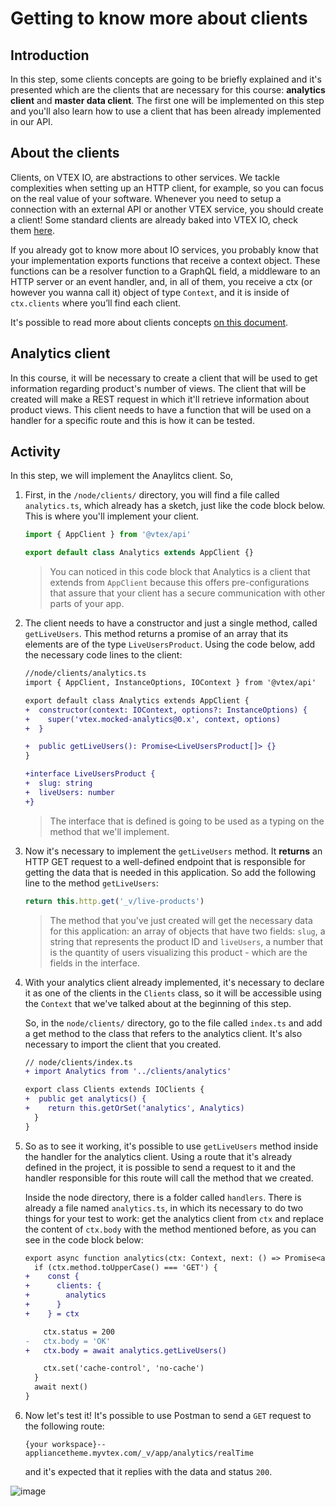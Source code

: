 # Getting to know more about clients

## Introduction

In this step, some clients concepts are going to be briefly explained and it's presented which are the clients that are necessary for this course: **analytics client** and **master data client**. The first one will be implemented on this step and you'll also learn how to use a client that has been already implemented in our API.

## About the clients

Clients, on VTEX IO, are abstractions to other services. We tackle complexities when setting up an HTTP client, for example, so you can focus on the real value of your software. Whenever you need to setup a connection with an external API or another VTEX service, you should create a client! Some standard clients are already baked into VTEX IO, check them [here](https://github.com/vtex/node-vtex-api/blob/ccf4d8f8d3208007c4bfd558baf979df8d825af8/src/clients/IOClients.ts).

If you already got to know more about IO services, you probably know that your implementation exports functions that receive a context object. These functions can be a resolver function to a GraphQL field, a middleware to an HTTP server or an event handler, and, in all of them, you receive a ctx (or however you wanna call it) object of type `Context`, and it is inside of `ctx.clients` where you’ll find each client.

It's possible to read more about clients concepts [on this document](https://www.notion.so/How-to-use-and-create-Clients-on-VTEX-IO-3598e97a761645e0befdac84a32f339d).

## Analytics client

In this course, it will be necessary to create a client that will be used to get information regarding product's number of views. The client that will be created will make a REST request in which it'll retrieve information about product views. This client needs to have a function that will be used on a handler for a specific route and this is how it can be tested.

## Activity

In this step, we will implement the Anaylitcs client. So,

1. First, in the `/node/clients/` directory, you will find a file called `analytics.ts`, which already has a sketch, just like the code block below. This is where you'll implement your client.

   ```ts
   import { AppClient } from '@vtex/api'

   export default class Analytics extends AppClient {}
   ```

   > You can noticed in this code block that Analytics is a client that extends from `AppClient` because this offers pre-configurations that assure that your client has a secure communication with other parts of your app.

2. The client needs to have a constructor and just a single method, called `getLiveUsers`. This method returns a promise of an array that its elements are of the type `LiveUsersProduct`. Using the code below, add the necessary code lines to the client:

   ```diff
   //node/clients/analytics.ts
   import { AppClient, InstanceOptions, IOContext } from '@vtex/api'

   export default class Analytics extends AppClient {
   +  constructor(context: IOContext, options?: InstanceOptions) {
   +    super('vtex.mocked-analytics@0.x', context, options)
   +  }

   +  public getLiveUsers(): Promise<LiveUsersProduct[]> {}
   }

   +interface LiveUsersProduct {
   +  slug: string
   +  liveUsers: number
   +}
   ```

   > The interface that is defined is going to be used as a typing on the method that we'll implement.

3. Now it's necessary to implement the `getLiveUsers` method. It **returns** an HTTP GET request to a well-defined endpoint that is responsible for getting the data that is needed in this application. So add the following line to the method `getLiveUsers`:

   ```ts
   return this.http.get('_v/live-products')
   ```

   > The method that you've just created will get the necessary data for this application: an array of objects that have two fields: `slug`, a string that represents the product ID and `liveUsers`, a number that is the quantity of users visualizing this product - which are the fields in the interface.

4. With your analytics client already implemented, it's necessary to declare it as one of the clients in the `Clients` class, so it will be accessible using the `Context` that we've talked about at the beginning of this step.

   So, in the `node/clients/` directory, go to the file called `index.ts` and add a get method to the class that refers to the analytics client. It's also necessary to import the client that you created.

   ```diff
   // node/clients/index.ts
   + import Analytics from '../clients/analytics'

   export class Clients extends IOClients {
   +  public get analytics() {
   +    return this.getOrSet('analytics', Analytics)
     }
   }
   ```

5. So as to see it working, it's possible to use `getLiveUsers` method inside the handler for the analytics client. Using a route that it's already defined in the project, it is possible to send a request to it and the handler responsible for this route will call the method that we created.

   Inside the node directory, there is a folder called `handlers`. There is already a file named `analytics.ts`, in which its necessary to do two things for your test to work: get the analytics client from `ctx` and replace the content of `ctx.body` with the method mentioned before, as you can see in the code block below:

   ```diff
   export async function analytics(ctx: Context, next: () => Promise<any>) {
     if (ctx.method.toUpperCase() === 'GET') {
   +    const {
   +      clients: {
   +        analytics
   +      }
   +    } = ctx

       ctx.status = 200
   -   ctx.body = 'OK'
   +   ctx.body = await analytics.getLiveUsers()

       ctx.set('cache-control', 'no-cache')
     }
     await next()
   }
   ```

6. Now let's test it! It's possible to use Postman to send a `GET` request to the following route:

   `{your workspace}--appliancetheme.myvtex.com/_v/app/analytics/realTime`

   and it's expected that it replies with the data and status `200`.

![image](https://user-images.githubusercontent.com/19495917/84827089-53c00780-affa-11ea-857f-fdcba0fef7c2.png)
